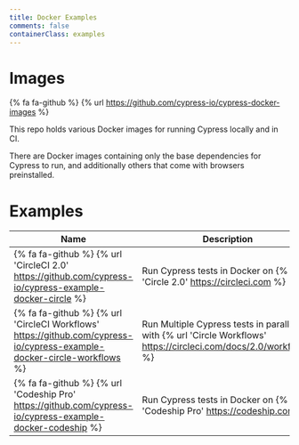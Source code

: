 ```yaml
---
title: Docker Examples
comments: false
containerClass: examples
---
```


# Images

{% fa fa-github %} {% url https://github.com/cypress-io/cypress-docker-images %}

This repo holds various Docker images for running Cypress locally and in CI.

There are Docker images containing only the base dependencies for Cypress to run, and additionally others that come with browsers preinstalled.

# Examples

Name | Description
--- | ---
{% fa fa-github %} {% url 'CircleCI 2.0' https://github.com/cypress-io/cypress-example-docker-circle %} | Run Cypress tests in Docker on {% url 'Circle 2.0' https://circleci.com %}
{% fa fa-github %} {% url 'CircleCI Workflows' https://github.com/cypress-io/cypress-example-docker-circle-workflows %} | Run Multiple Cypress tests in parallel with {% url 'Circle Workflows' https://circleci.com/docs/2.0/workflows/ %}
{% fa fa-github %} {% url 'Codeship Pro' https://github.com/cypress-io/cypress-example-docker-codeship %} | Run Cypress tests in Docker on {% url 'Codeship Pro' https://codeship.com/ %}
